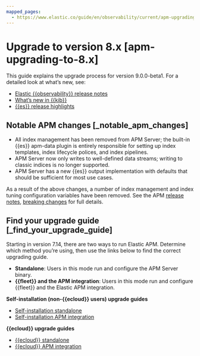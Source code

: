 ```yaml
---
mapped_pages:
  - https://www.elastic.co/guide/en/observability/current/apm-upgrading-to-8.x.html
---
```


# Upgrade to version 8.x [apm-upgrading-to-8.x]

This guide explains the upgrade process for version 9.0.0-beta1. For a detailed look at what’s new, see:

* [Elastic {{observability}} release notes](https://www.elastic.co/guide/en/observability/current/whats-new.html)
* [What’s new in {{kib}}](https://www.elastic.co/guide/en/kibana/current/whats-new.html)
* [{{es}} release highlights](https://www.elastic.co/guide/en/elasticsearch/reference/current/release-highlights.html)


## Notable APM changes [_notable_apm_changes]

* All index management has been removed from APM Server; the built-in {{es}} apm-data plugin is entirely responsible for setting up index templates, index lifecycle polices, and index pipelines.
* APM Server now only writes to well-defined data streams; writing to classic indices is no longer supported.
* APM Server has a new {{es}} output implementation with defaults that should be sufficient for most use cases.

As a result of the above changes, a number of index management and index tuning configuration variables have been removed. See the APM [release notes](apm-server://release-notes/index.md), [breaking changes](https://www.elastic.co/guide/en/observability/current/apm-breaking.html) for full details.


## Find your upgrade guide [_find_your_upgrade_guide]

Starting in version 7.14, there are two ways to run Elastic APM. Determine which method you’re using, then use the links below to find the correct upgrading guide.

* **Standalone**: Users in this mode run and configure the APM Server binary.
* **{{fleet}} and the APM integration**: Users in this mode run and configure {{fleet}} and the Elastic APM integration.

**Self-installation (non-{{ecloud}} users) upgrade guides**

* [Self-installation standalone](upgrade-self-installation-of-apm-server-standalone-to-8x.md)
* [Self-installation APM integration](upgrade-self-installation-of-apm-integration-to-8x.md)

**{{ecloud}} upgrade guides**

* [{{ecloud}} standalone](upgrade-elastic-cloud-apm-server-standalone-to-8.md)
* [{{ecloud}} APM integration](upgrade-elastic-cloud-with-apm-integration-to-80.md)
